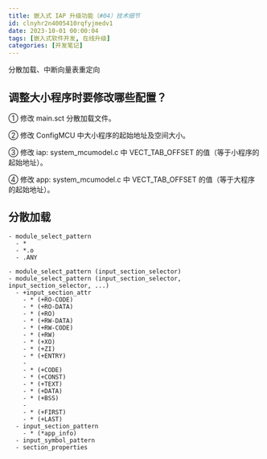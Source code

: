 ```yaml
---
title: 嵌入式 IAP 升级功能（#04）技术细节
id: clnyhr2n4005410rqfyjmedv1
date: 2023-10-01 00:00:04
tags: [嵌入式软件开发, 在线升级]
categories: [开发笔记]
---
```


分散加载、中断向量表重定向

## 调整大小程序时要修改哪些配置？

➀ 修改 main.sct 分散加载文件。

➁ 修改 ConfigMCU 中大小程序的起始地址及空间大小。

➂ 修改 iap: system_mcumodel.c 中 VECT_TAB_OFFSET 的值（等于小程序的起始地址）。

➃ 修改 app: system_mcumodel.c 中 VECT_TAB_OFFSET 的值（等于大程序的起始地址）。

## 分散加载

```
- module_select_pattern
  - *
  - *.o
  - .ANY

- module_select_pattern (input_section_selector)
- module_select_pattern (input_section_selector, input_section_selector, ...)
  - +input_section_attr
    - * (+RO-CODE)
    - * (+RO-DATA)
    - * (+RO)
    - * (+RW-DATA)
    - * (+RW-CODE)
    - * (+RW)
    - * (+XO)
    - * (+ZI)
    - * (+ENTRY)
    -
    - * (+CODE)
    - * (+CONST)
    - * (+TEXT)
    - * (+DATA)
    - * (+BSS)
    -
    - * (+FIRST)
    - * (+LAST)
  - input_section_pattern
    - * (*app_info)
  - input_symbol_pattern
  - section_properties
```
